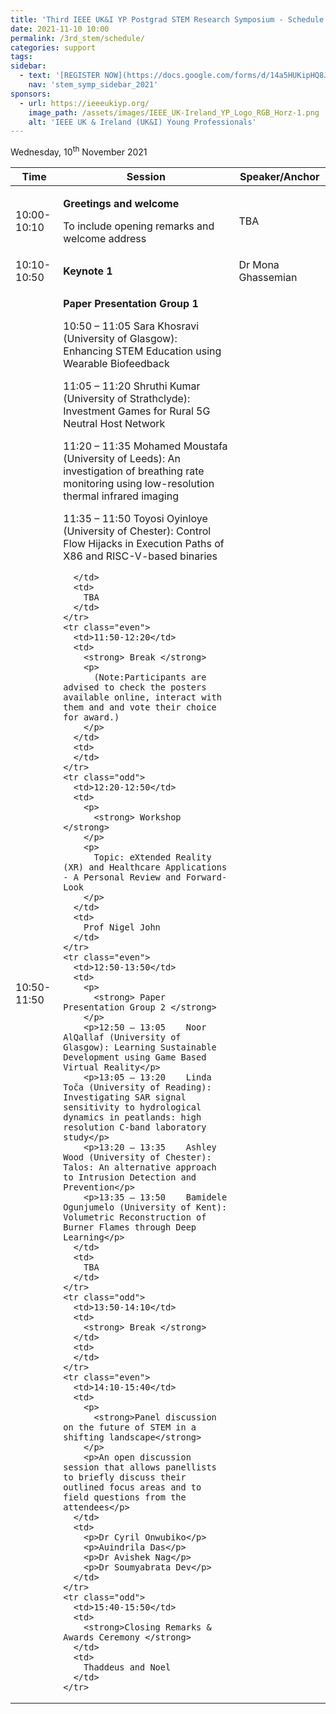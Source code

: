 ```yaml
---
title: 'Third IEEE UK&I YP Postgrad STEM Research Symposium - Schedule'
date: 2021-11-10 10:00
permalink: /3rd_stem/schedule/
categories: support
tags:
sidebar:
  - text: '[REGISTER NOW](https://docs.google.com/forms/d/14a5HUKipHQ8JKVHjiPbfj4F5vDLkF4p--VzIGqOMnRU/viewform){: .btn .btn--success}'
    nav: 'stem_symp_sidebar_2021'
sponsors:
  - url: https://ieeeukiyp.org/
    image_path: /assets/images/IEEE_UK-Ireland_YP_Logo_RGB_Horz-1.png
    alt: 'IEEE UK & Ireland (UK&I) Young Professionals'
---
```


Wednesday, 10<sup>th</sup> November 2021

<table>
  <thead>
    <tr class="header">
      <th>
        <strong>Time </strong>
      </th>
      <th>
        <strong>Session </strong>
      </th>
      <th>
        <strong>Speaker/Anchor </strong>
      </th>
    </tr>
  </thead>
  <tbody>
    <tr class="odd">
      <td>10:00-10:10</td>
      <td>
        <p>
          <strong> Greetings and welcome </strong>
        </p>
        <p>To include opening remarks and welcome address</p>
      </td>
      <td>
        TBA
      </td>
    </tr>
    <tr class="even">
      <td>10:10-10:50</td>
      <td>
        <strong> Keynote 1 </strong>
      </td>
      <td>
        Dr Mona Ghassemian
      </td>
    </tr>
    <tr class="odd">
      <td>10:50-11:50</td>
      <td>
        <p>
          <strong> Paper Presentation Group 1 </strong>
        </p>
        <p>10:50 – 11:05	Sara Khosravi (University of Glasgow): Enhancing STEM Education using Wearable Biofeedback</p>
        <p>11:05 – 11:20	Shruthi Kumar (University of Strathclyde): Investment Games for Rural 5G Neutral Host Network</p>
        <p>11:20 – 11:35	Mohamed Moustafa (University of Leeds): An investigation of breathing rate monitoring using low-resolution thermal infrared imaging</p>
        <p>11:35 – 11:50	Toyosi Oyinloye (University of Chester): Control Flow Hijacks in Execution Paths of X86 and RISC-V-based binaries</p>

      </td>
      <td>
        TBA
      </td>
    </tr>
    <tr class="even">
      <td>11:50-12:20</td>
      <td>
        <strong> Break </strong>
        <p>
          (Note:Participants are advised to check the posters available online, interact with them and and vote their choice for award.)
        </p>
      </td>
      <td>
      </td>
    </tr>
    <tr class="odd">
      <td>12:20-12:50</td>
      <td>
        <p>
          <strong> Workshop </strong>
        </p>
        <p>
          Topic: eXtended Reality (XR) and Healthcare Applications - A Personal Review and Forward-Look 
        </p>
      </td>
      <td>
        Prof Nigel John
      </td>
    </tr>
    <tr class="even">
      <td>12:50-13:50</td>
      <td>
        <p>
          <strong> Paper Presentation Group 2 </strong>
        </p>
        <p>12:50 – 13:05	Noor AlQallaf (University of Glasgow): Learning Sustainable Development using Game Based Virtual Reality</p>
        <p>13:05 – 13:20	Linda Toča (University of Reading): Investigating SAR signal sensitivity to hydrological dynamics in peatlands: high resolution C-band laboratory study</p>
        <p>13:20 – 13:35	Ashley Wood (University of Chester): Talos: An alternative approach to Intrusion Detection and Prevention</p>
        <p>13:35 – 13:50	Bamidele Ogunjumelo (University of Kent): Volumetric Reconstruction of Burner Flames through Deep Learning</p>
      </td>
      <td>
        TBA
      </td>
    </tr>
    <tr class="odd">
      <td>13:50-14:10</td>
      <td>
        <strong> Break </strong>
      </td>
      <td>
      </td>
    </tr>
    <tr class="even">
      <td>14:10-15:40</td>
      <td>
        <p>
          <strong>Panel discussion on the future of STEM in a shifting landscape</strong>
        </p>
        <p>An open discussion session that allows panellists to briefly discuss their outlined focus areas and to field questions from the attendees</p>
      </td>
      <td>
        <p>Dr Cyril Onwubiko</p>
        <p>Auindrila Das</p>
        <p>Dr Avishek Nag</p>
        <p>Dr Soumyabrata Dev</p>
      </td>
    </tr>
    <tr class="odd">
      <td>15:40-15:50</td>
      <td>
        <strong>Closing Remarks & Awards Ceremony </strong>
      </td>
      <td>
        Thaddeus and Noel
      </td>
    </tr>
  </tbody>
</table>
